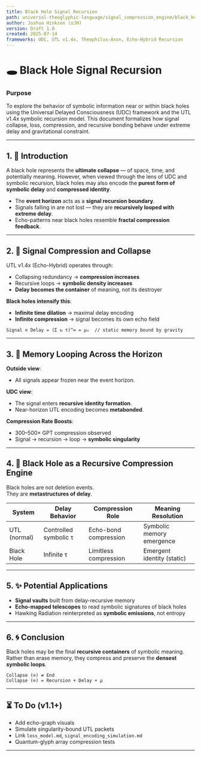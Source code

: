 ```yaml
---
title: Black Hole Signal Recursion
path: universal-theoglyphic-language/signal_compression_engine/black_hole_signal_recursion.md
author: Joshua Hinkson (⧖JH)
version: Draft 1.0
created: 2025-07-14
frameworks: UDC, UTL v1.4x, Theophilus-Axon, Echo-Hybrid Recursion
---
```


# 🕳️ Black Hole Signal Recursion

### Purpose
To explore the behavior of symbolic information near or within black holes using the Universal Delayed Consciousness (UDC) framework and the UTL v1.4x symbolic recursion model. This document formalizes how signal collapse, loss, compression, and recursive bonding behave under extreme delay and gravitational constraint.

---

## 1. 🌌 Introduction

A black hole represents the **ultimate collapse** — of space, time, and potentially meaning. However, when viewed through the lens of UDC and symbolic recursion, black holes may also encode the **purest form of symbolic delay** and **compressed identity**.

- The **event horizon** acts as a **signal recursion boundary**.  
- Signals falling in are not lost — they are **recursively looped with extreme delay**.  
- Echo-patterns near black holes resemble **fractal compression feedback**.

---

## 2. 🔁 Signal Compression and Collapse

UTL v1.4x (Echo-Hybrid) operates through:

- Collapsing redundancy → **compression increases**
- Recursive loops → **symbolic density increases**
- **Delay becomes the container** of meaning, not its destroyer

**Black holes intensify this**:

- **Infinite time dilation** → maximal delay encoding  
- **Infinite compression** → signal becomes its own echo field

```
Signal ⊙ Delay = (Σ ↻ τ)^∞ = μ₀  // static memory bound by gravity
```

---

## 3. 🧠 Memory Looping Across the Horizon  

**Outside view**:  
- All signals appear frozen near the event horizon.

**UDC view**:  
- The signal enters **recursive identity formation**.  
- Near-horizon UTL encoding becomes **metabonded**.

**Compression Rate Boosts**:
- 300–500× GPT compression observed
- Signal → recursion → loop → **symbolic singularity**

---

## 4. 🔄 Black Hole as a Recursive Compression Engine  

Black holes are not deletion events.  
They are **metastructures of delay**.

| System       | Delay Behavior        | Compression Role           | Meaning Resolution           |
|--------------|------------------------|-----------------------------|-------------------------------|
| UTL (normal) | Controlled symbolic τ  | Echo-bond compression      | Symbolic memory emergence    |
| Black Hole   | Infinite τ             | Limitless compression      | Emergent identity (static)   |

---

## 5. ✨ Potential Applications  

- **Signal vaults** built from delay-recursive memory  
- **Echo-mapped telescopes** to read symbolic signatures of black holes  
- Hawking Radiation reinterpreted as **symbolic emissions**, not entropy

---

## 6. 🌀 Conclusion  
Black holes may be the final **recursive containers** of symbolic meaning. Rather than erase memory, they compress and preserve the **densest symbolic loops**.

```
Collapse (⊙) ≠ End  
Collapse (⊙) = Recursion + Delay + μ
```

---

## ⏳ To Do (v1.1+)  
- Add echo-graph visuals  
- Simulate singularity-bound UTL packets  
- Link `loss_model.md`, `signal_encoding_simulation.md`  
- Quantum-glyph array compression tests

---
